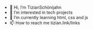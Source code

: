 - 👋 Hi, I’m TizianSchönijahn
- 👀 I’m interested in tech projects 
- 🌱 I’m currently learning html, css and js
- 📫 How to reach me tizian.link/links
